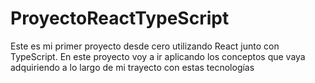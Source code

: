 # ProyectoReactTypeScript
Este es mi primer proyecto desde cero utilizando React junto con TypeScript. En este proyecto voy a ir aplicando los conceptos que vaya adquiriendo a lo largo de mi trayecto con estas tecnologías

